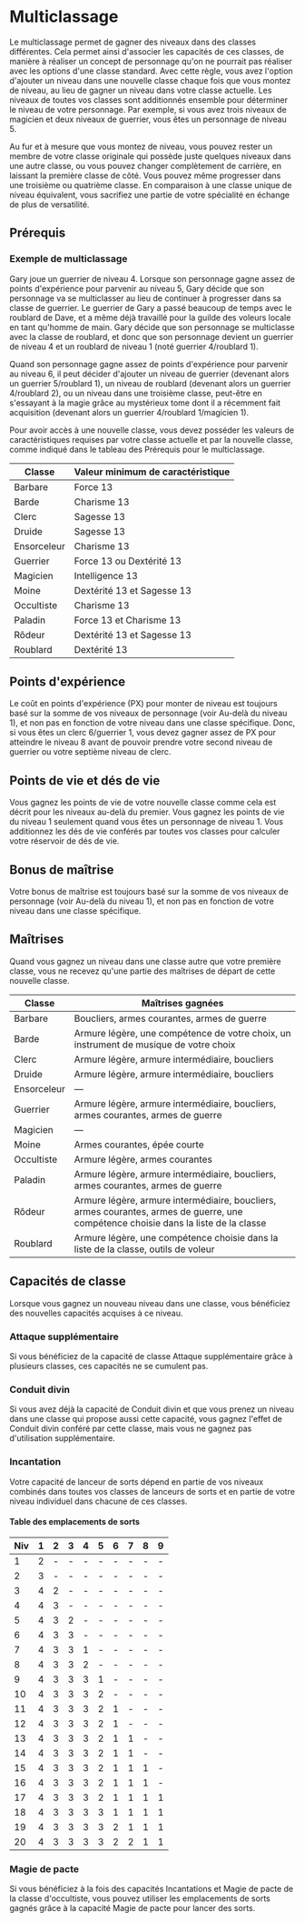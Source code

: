 # Multiclassage

Le multiclassage permet de gagner des niveaux dans des classes différentes. Cela permet ainsi d'associer les capacités de ces classes, de manière à réaliser un concept de personnage qu'on ne pourrait pas réaliser avec les options d'une classe standard. Avec cette règle, vous avez l'option d'ajouter un niveau dans une nouvelle classe chaque fois que vous montez de niveau, au lieu de gagner un niveau dans votre classe actuelle. Les niveaux de toutes vos classes sont additionnés ensemble pour déterminer le niveau de votre personnage. Par exemple, si vous avez trois niveaux de magicien et deux niveaux de guerrier, vous êtes un personnage de niveau 5.

Au fur et à mesure que vous montez de niveau, vous pouvez rester un membre de votre classe originale qui possède juste quelques niveaux dans une autre classe, ou vous pouvez changer complètement de carrière, en laissant la première classe de côté. Vous pouvez même progresser dans une troisième ou quatrième classe. En comparaison à une classe unique de niveau équivalent, vous sacrifiez une partie de votre spécialité en échange de plus de versatilité.

## Prérequis

### Exemple de multiclassage

Gary joue un guerrier de niveau 4. Lorsque son personnage gagne assez de points d'expérience pour parvenir au niveau 5, Gary décide que son personnage va se multiclasser au lieu de continuer à progresser dans sa classe de guerrier. Le guerrier de Gary a passé beaucoup de temps avec le roublard de Dave, et a même déjà travaillé pour la guilde des voleurs locale en tant qu'homme de main. Gary décide que son personnage se multiclasse avec la classe de roublard, et donc que son personnage devient un guerrier de niveau 4 et un roublard de niveau 1 (noté guerrier 4/roublard 1).

Quand son personnage gagne assez de points d'expérience pour parvenir au niveau 6, il peut décider d'ajouter un niveau de guerrier (devenant alors un guerrier 5/roublard 1), un niveau de roublard (devenant alors un guerrier 4/roublard 2), ou un niveau dans une troisième classe, peut-être en s'essayant à la magie grâce au mystérieux tome dont il a récemment fait acquisition (devenant alors un guerrier 4/roublard 1/magicien 1).

Pour avoir accès à une nouvelle classe, vous devez posséder les valeurs de caractéristiques requises par votre classe actuelle et par la nouvelle classe, comme indiqué dans le tableau des Prérequis pour le multiclassage.

| Classe      | Valeur minimum de caractéristique |
| ----------- | --------------------------------- |
| Barbare     | Force 13                          |
| Barde       | Charisme 13                       |
| Clerc       | Sagesse 13                        |
| Druide      | Sagesse 13                        |
| Ensorceleur | Charisme 13                       |
| Guerrier    | Force 13 ou Dextérité 13          |
| Magicien    | Intelligence 13                   |
| Moine       | Dextérité 13 et Sagesse 13        |
| Occultiste  | Charisme 13                       |
| Paladin     | Force 13 et Charisme 13           |
| Rôdeur      | Dextérité 13 et Sagesse 13        |
| Roublard    | Dextérité 13                      |

## Points d'expérience

Le coût en points d'expérience (PX) pour monter de niveau est toujours basé sur la somme de vos niveaux de personnage (voir Au-delà du niveau 1), et non pas en fonction de votre niveau dans une classe spécifique. Donc, si vous êtes un clerc 6/guerrier 1, vous devez gagner assez de PX pour atteindre le niveau 8 avant de pouvoir prendre votre second niveau de guerrier ou votre septième niveau de clerc.

## Points de vie et dés de vie

Vous gagnez les points de vie de votre nouvelle classe comme cela est décrit pour les niveaux au-delà du premier. Vous gagnez les points de vie du niveau 1 seulement quand vous êtes un personnage de niveau 1. Vous additionnez les dés de vie conférés par toutes vos classes pour calculer votre réservoir de dés de vie.

## Bonus de maîtrise

Votre bonus de maîtrise est toujours basé sur la somme de vos niveaux de personnage (voir Au-delà du niveau 1), et non pas en fonction de votre niveau dans une classe spécifique.

## Maîtrises

Quand vous gagnez un niveau dans une classe autre que votre première classe, vous ne recevez qu'une partie des maîtrises de départ de cette nouvelle classe.

| Classe      | Maîtrises gagnées                                                                                                                   |
| ----------- | ----------------------------------------------------------------------------------------------------------------------------------- |
| Barbare     | Boucliers, armes courantes, armes de guerre                                                                                         |
| Barde       | Armure légère, une compétence de votre choix, un instrument de musique de votre choix                                               |
| Clerc       | Armure légère, armure intermédiaire, boucliers                                                                                      |
| Druide      | Armure légère, armure intermédiaire, boucliers                                                                                      |
| Ensorceleur | —                                                                                                                                   |
| Guerrier    | Armure légère, armure intermédiaire, boucliers, armes courantes, armes de guerre                                                    |
| Magicien    | —                                                                                                                                   |
| Moine       | Armes courantes, épée courte                                                                                                        |
| Occultiste  | Armure légère, armes courantes                                                                                                      |
| Paladin     | Armure légère, armure intermédiaire, boucliers, armes courantes, armes de guerre                                                    |
| Rôdeur      | Armure légère, armure intermédiaire, boucliers, armes courantes, armes de guerre, une compétence choisie dans la liste de la classe |
| Roublard    | Armure légère, une compétence choisie dans la liste de la classe, outils de voleur                                                  |

## Capacités de classe

Lorsque vous gagnez un nouveau niveau dans une classe, vous bénéficiez des nouvelles capacités acquises à ce niveau.

### Attaque supplémentaire

Si vous bénéficiez de la capacité de classe Attaque supplémentaire grâce à plusieurs classes, ces capacités ne se cumulent pas.

### Conduit divin

Si vous avez déjà la capacité de Conduit divin et que vous prenez un niveau dans une classe qui propose aussi cette capacité, vous gagnez l'effet de Conduit divin conféré par cette classe, mais vous ne gagnez pas d'utilisation supplémentaire.

### Incantation

Votre capacité de lanceur de sorts dépend en partie de vos niveaux combinés dans toutes vos classes de lanceurs de sorts et en partie de votre niveau individuel dans chacune de ces classes.

#### Table des emplacements de sorts

| Niv | 1   | 2   | 3   | 4   | 5   | 6   | 7   | 8   | 9   |
| --- | --- | --- | --- | --- | --- | --- | --- | --- | --- |
| 1   | 2   | -   | -   | -   | -   | -   | -   | -   | -   |
| 2   | 3   | -   | -   | -   | -   | -   | -   | -   | -   |
| 3   | 4   | 2   | -   | -   | -   | -   | -   | -   | -   |
| 4   | 4   | 3   | -   | -   | -   | -   | -   | -   | -   |
| 5   | 4   | 3   | 2   | -   | -   | -   | -   | -   | -   |
| 6   | 4   | 3   | 3   | -   | -   | -   | -   | -   | -   |
| 7   | 4   | 3   | 3   | 1   | -   | -   | -   | -   | -   |
| 8   | 4   | 3   | 3   | 2   | -   | -   | -   | -   | -   |
| 9   | 4   | 3   | 3   | 3   | 1   | -   | -   | -   | -   |
| 10  | 4   | 3   | 3   | 3   | 2   | -   | -   | -   | -   |
| 11  | 4   | 3   | 3   | 3   | 2   | 1   | -   | -   | -   |
| 12  | 4   | 3   | 3   | 3   | 2   | 1   | -   | -   | -   |
| 13  | 4   | 3   | 3   | 3   | 2   | 1   | 1   | -   | -   |
| 14  | 4   | 3   | 3   | 3   | 2   | 1   | 1   | -   | -   |
| 15  | 4   | 3   | 3   | 3   | 2   | 1   | 1   | 1   | -   |
| 16  | 4   | 3   | 3   | 3   | 2   | 1   | 1   | 1   | -   |
| 17  | 4   | 3   | 3   | 3   | 2   | 1   | 1   | 1   | 1   |
| 18  | 4   | 3   | 3   | 3   | 3   | 1   | 1   | 1   | 1   |
| 19  | 4   | 3   | 3   | 3   | 3   | 2   | 1   | 1   | 1   |
| 20  | 4   | 3   | 3   | 3   | 3   | 2   | 2   | 1   | 1   |

### Magie de pacte

Si vous bénéficiez à la fois des capacités Incantations et Magie de pacte de la classe d'occultiste, vous pouvez utiliser les emplacements de sorts gagnés grâce à la capacité Magie de pacte pour lancer des sorts.
